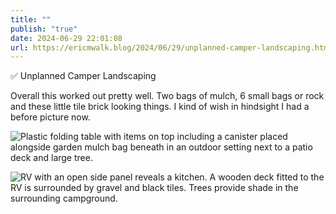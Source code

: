 ```yaml
---
title: ""
publish: "true"
date: 2024-06-29 22:01:08
url: https://ericmwalk.blog/2024/06/29/unplanned-camper-landscaping.html
---
```


✅ Unplanned Camper Landscaping

Overall this worked out pretty well. Two bags of mulch, 6 small bags or rock and these little tile brick looking things. I kind of wish in hindsight I had a before picture now.

![Plastic folding table with items on top including a canister placed alongside garden mulch bag beneath in an outdoor setting next to a patio deck and large tree.](https://ericmwalk.blog/uploads/2024/img-0557.jpeg)

![RV with an open side panel reveals a kitchen. A wooden deck fitted to the RV is surrounded by gravel and black tiles. Trees provide shade in the surrounding campground.](https://ericmwalk.blog/uploads/2024/img-0558.jpeg)